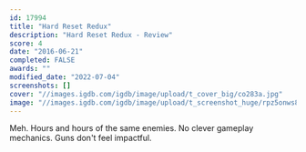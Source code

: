 ```yaml
---
id: 17994
title: "Hard Reset Redux"
description: "Hard Reset Redux - Review"
score: 4
date: "2016-06-21"
completed: FALSE
awards: ""
modified_date: "2022-07-04"
screenshots: []
cover: "//images.igdb.com/igdb/image/upload/t_cover_big/co283a.jpg"
image: "//images.igdb.com/igdb/image/upload/t_screenshot_huge/rpz5onws8n7eo63dh0ug.jpg"
---
```

Meh. Hours and hours of the same enemies. No clever gameplay mechanics. Guns don't feel impactful.